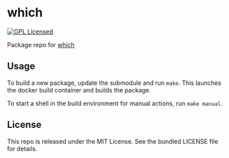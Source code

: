 which
==========

[![GPL Licensed](http://img.shields.io/badge/license-GPL2+-green.svg)](https://tldrlegal.com/license/gnu-general-public-license-v2)

Package repo for [which](http://savannah.gnu.org/projects/which)

## Usage

To build a new package, update the submodule and run `make`. This launches the docker build container and builds the package.

To start a shell in the build environment for manual actions, run `make manual`.

## License

This repo is released under the MIT License. See the bundled LICENSE file for details.


